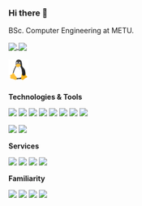 ### Hi there 👋

<!--
**OrkhanS/OrkhanS** is a ✨ _special_ ✨ repository because its `README.md` (this file) appears on your GitHub profile.


- 🔭 I’m currently working on ...
- 🌱 I’m currently learning ...
- ⚡ Fun fact: ...
-->
BSc. Computer Engineering at METU.


<a href="http://orkhansalahov.info/">
   <img align="center" src="https://github-readme-stats.vercel.app/api?username=orkhanS&show_icons=true&count_private=true" />
  </a>
<a href="http://orkhansalahov.info/">
  <img width=350 align="center" src="https://github-readme-stats.vercel.app/api/pin/?username=orkhans&repo=portfolio" />
</a>
<br><br>

<img align="left" alt="Git" width="40px" height="40px" src="https://github.com/OrkhanS/OrkhanS/raw/main/linux.png" />
<br><br><br>


<b>Technologies & Tools</b>

![](https://img.shields.io/badge/-informational?style=flat&logo=c&logoColor=white&color=blue)
![](https://img.shields.io/badge/Python-informational?style=flat&logo=python&logoColor=white&color=blue)
![](https://img.shields.io/badge/-Php-informational?style=flat&logo=php&logoColor=white&color=blue)
![](https://img.shields.io/badge/Django-informational?style=flat&logo=django&logoColor=white&color=2bbc8a)
![](https://img.shields.io/badge/Flask-informational?style=flat&logo=flask&logoColor=white&color=grey)
![](https://img.shields.io/badge/-Larevel-informational?style=flat&logo=laravel&logoColor=white&color=red)
![](https://img.shields.io/badge/-MySQL-informational?style=flat&logo=mysql&logoColor=white&color=orange)
![](https://img.shields.io/badge/-PostgreSQL-informational?style=flat&logo=postgresql&logoColor=white&color=blue)


![](https://img.shields.io/badge/-Docker-informational?style=flat&logo=docker&logoColor=white&color=02569B)
![](https://img.shields.io/badge/-Kubernetes-informational?style=flat&logo=kubernetes&logoColor=white&color=blue)



<b>Services</b>

![](https://img.shields.io/badge/-AWS.EC2-informational?style=flat&logo=amazon-aws&logoColor=white&color=232F3E)
![](https://img.shields.io/badge/-AWS.S3-informational?style=flat&logo=amazon-s3&logoColor=white&color=red)
![](https://img.shields.io/badge/-Google.Compute-informational?style=flat&logo=google-cloud&logoColor=white&color=4285F4)
![](https://img.shields.io/badge/-Google.Storages-informational?style=flat&logo=icloud&logoColor=white&color=4285F4)


<b>Familiarity</b>

![](https://img.shields.io/badge/HTML-informational?style=flat&logo=html5&logoColor=white&color=2bbc8a)
![](https://img.shields.io/badge/CSS-informational?style=flat&logo=css3&logoColor=white&color=1572B6)
![](https://img.shields.io/badge/Js-informational?style=flat&logo=javascript&logoColor=white&color=orange)
![](https://img.shields.io/badge/Flutter-informational?style=flat&logo=flutter&logoColor=white&color=02569B)

